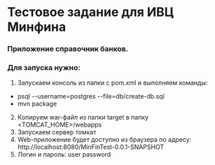 # Тестовое задание для ИВЦ Минфина

### Приложение справочник банков.

### Для запуска нужно:

1. Запускаем консоль из папки с pom.xml и выполняем команды:
- psql --username=postgres --file=db/create-db.sql
- mvn package
2. Копируем war-файл из папки target в папку \<TOMCAT_HOME\>/webapps
3. Запускаем сервер томкат
4. Web-приложение будет доступно из браузера по адресу: http://localhost:8080/MinFinTest-0.0.1-SNAPSHOT
5. Логин и пароль: user password